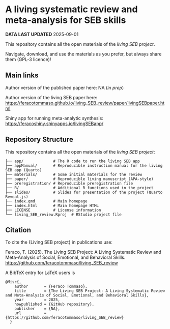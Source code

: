 # A living systematic review and meta-analysis for SEB skills

**DATA LAST UPDATED** 2025-09-01

This repository contains all the open materials of the *living SEB project*.

Navigate, download, and use the materials as you prefer, but always share them (GPL-3 licence)!

## Main links

Author version of the published paper here: NA (*in prep*)

Author version of the living SEB paper here: <https://feracotommaso.github.io/living_SEB_review/paper/livingSEBpaper.html>

Shiny app for running meta-analytic synthesis: <https://feracoshiny.shinyapps.io/livingSEBapp/>

## Repository Structure

This repository contains all the open materials of the *living SEB project*:

```{text}
├── app/             # The R code to run the living SEB app
├── appManual/       # Reproducible instruction manual for the living SEB app (Quarto)
├── materials/       # Some initial materials for the review
├── paper/           # Reproducible living manuscript (APA-style)
├── preregistration/ # Reproducible preregistration file
├── R/               # Additional R functions used in the project
├── slides/          # Slides for presentation of the project (Quarto Reveal.js)
├── index.qmd        # Main homepage
├── index.html       # Main homepage HTML
├── LICENSE          # License information
└── living_SEB_review.Rproj  # RStudio project file
```

## Citation

To cite the {Living SEB project} in publications use:

Feraco, T. (2025). The Living SEB Project: A Living Systematic Review and Meta-Analysis of Social, Emotional, and Behavioral Skills. <https://github.com/feracotommaso/living_SEB_review>

A BibTeX entry for LaTeX users is

```         
@Misc{,
    author       = {Feraco Tommaso},
    title        = {The Living SEB Project: A Living Systematic Review and Meta-Analysis of Social, Emotional, and Behavioral Skills},
    year         = 2025,
    howpublished = {GitHub repository},
    publisher    = {NA},
    url          = {https://github.com/feracotommaso/living_SEB_review}
  }
```
